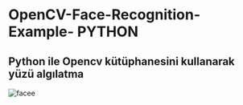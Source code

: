 # OpenCV-Face-Recognition-Example- PYTHON 
## Python ile Opencv kütüphanesini kullanarak yüzü algılatma

![facee](https://user-images.githubusercontent.com/33864154/50023698-0754cf80-fff1-11e8-953b-6c7983920c64.PNG)

